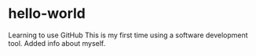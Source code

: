# hello-world
Learning to use GitHub
This is my first time using a software development tool.
Added info about myself.
